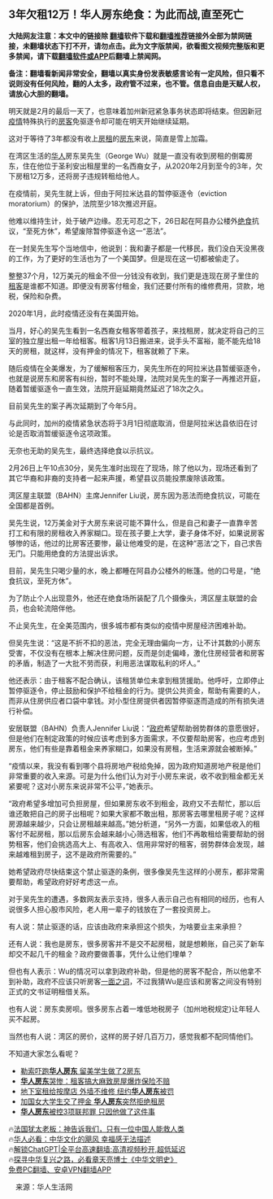  <!-- 面包屑导航 --> <h2>3年欠租12万！华人房东绝食：为此而战,直至死亡</h2> <p class="notice"><b>大陆网友注意：本文中的链接除 <a href="https://github.com/bannedbook/fanqiang" >翻墙</a>软件下载和<a href="https://github.com/killgcd/justmysocks/blob/master/README.md">翻墙推荐</a>链接外全部为禁网链接，未翻墙状态下打不开，请勿点击。此为文字版禁闻，欲看图文视频完整版和更多禁闻，请下载<a href="https://github.com/bannedbook/fanqiang">翻墙软件或APP</a>后翻墙上禁闻网。</p><p>备注：翻墙看新闻非常安全，翻墙以真实身份发表敏感言论有一定风险，但只看不说则没有任何风险，翻的人太多，政府管不过来，也不管。信息自由是天赋人权，请放心大胆的翻墙。</b></p>  <div class="entry"> <p id="conimg">明天就是2月的最后一天了，也意味着加州新冠紧急事务状态即将结束。但因新冠<a href="https://www.bannedbook.org/bnews/tag/%E7%96%AB%E6%83%85/" class="st_tag internal_tag" rel="tag" title="标签 疫情 下的日志">疫情</a>特殊执行的<a href="https://www.bannedbook.org/bnews/tag/%E6%88%BF%E5%AE%A2/" class="st_tag internal_tag" rel="tag" title="标签 房客 下的日志">房客</a>免驱逐令却可能在明天开始继续延期。</p> <p>这对于等待了3年都没有收上<a href="https://www.bannedbook.org/bnews/tag/%E6%88%BF%E7%A7%9F/" class="st_tag internal_tag" rel="tag" title="标签 房租 下的日志">房租</a>的<a href="https://www.bannedbook.org/bnews/tag/%e6%88%bf%e4%b8%9c/" class="st_tag internal_tag" rel="tag" title="标签 房东 下的日志">房东</a>来说，简直是雪上加霜。</p> <p>在湾区生活的<a href="https://www.bannedbook.org/bnews/tag/%e5%8d%8e%e4%ba%ba/" class="st_tag internal_tag" rel="tag" title="标签 华人 下的日志">华人</a>房东吴先生（George Wu）就是一直没有收到房租的倒霉房东，住在他位于圣利安出租屋里的一名西裔女子，从2020年2月到至今的3年，欠下房租12万多，还将房子违规转租给他人。</p> <p>在疫情前，吴先生就上诉，但由于阿拉米达县的暂停驱逐令（eviction moratorium）的保护，法院至少18次推迟开庭。</p> <p>他难以维持生计，处于破产边缘。忍无可忍之下，26日起在阿县办公楼外<a href="https://www.bannedbook.org/bnews/tag/%E7%BB%9D%E9%A3%9F/" class="st_tag internal_tag" rel="tag" title="标签 绝食 下的日志">绝食</a>抗议，“至死方休”，希望废除暂停驱逐令这一“恶法”。</p> <p>在一封吴先生写个当地信中，他说到：我和妻子都是一代移民，我们没白天没黑夜的工作，为了更好的生活也为了一个美国梦。但是现在这一切都被偷走了。</p> <p>整整37个月，12万美元的租金不但一分钱没有收到，我们更是连现在房子里住的<a href="https://www.bannedbook.org/bnews/tag/%e7%a7%9f%e5%ae%a2/" class="st_tag internal_tag" rel="tag" title="标签 租客 下的日志">租客</a>是谁都不知道。即便没有房客付租金，我们还要付所有的维修费用，贷款，地税，保险和杂费。</p> <p>2020年1月，此时疫情还没有在美国开始。</p>  <p>当月，好心的吴先生看到一名西裔女租客带着孩子，来找租房，就决定将自己的三室的独立屋出租一年给租客。租客1月13日搬进来，说手头不富裕，能不能先给18天的房租，就这样，没有押金的情况下，租客就赖了下来。</p> <p>随后疫情在全美爆发，为了缓解租客压力，吴先生所在的阿拉米达县暂缓驱逐令，也就是说房东和房客有纠纷，暂时不能处理，法院对吴先生的案子一再推迟开庭，随着暂缓驱逐令一直生效，法院开庭延期竟然延迟了18次之久。</p> <p>目前吴先生的案子再次延期到了今年5月。</p> <p>与此同时，加州的疫情紧急状态将于3月1日彻底取消，但是阿拉米达县依旧在讨论是否取消暂缓驱逐令这项政策。</p> <p>无奈也无助的吴先生，最终选择绝食以示抗议。</p> <p>2月26日上午10点30分，吴先生准时出现在了现场，除了他以为，现场还看到了其它华裔和非裔的支持者一起来声援，希望县议员能投票废除该政策。</p> <p>湾区屋主联盟（BAHN）主席Jennifer Liu说，房东因为恶法而绝食抗议，可能在全国都是首例。</p> <p>吴先生说，12万美金对于大房东来说可能不算什么，但是自己和妻子一直靠辛苦打工和有限的房租收⼊养家糊⼝。现在孩子要上大学，妻子身体不好，如果说房客够惨的话，他过的比房客还要惨，最让他难受的是，在这种“恶法‘之下，自己求告无门。只能用绝食的方法提出诉求。</p>  <p>目前，吴先生只喝少量的水，晚上都睡在阿县办公楼外的帐篷。他的口号是，“绝食抗议，至死方休”。</p> <p>为了防止个人出现意外，他还在绝食场所装配了几个摄像头，湾区屋主联盟的会员，也会轮流陪伴他。</p> <p>不止吴先生，在全美范围内，很多城市都有类似的疫情中房屋经济困难补助。</p> <p>但吴先生说：“这是不折不扣的恶法，完全无理由偏向一方，让不计其数的小房东受害，不仅没有在根本上解决住房问题，反而是剑走偏峰，激化住房经营者和房客的矛盾，制造了一大批不劳而获，利用恶法谋取私利的坏人。”</p> <p>他还表示：由于租客不配合确认，该租赁单位未拿到租赁援助。他呼吁，立即停止暂停驱逐令，停止鼓励和保护不给租金的行为。提供公共资金，帮助有需要的人，而非从住房供应者口袋中拿钱。对小型住房提供者因暂停驱逐而造成的所有损失进行补偿。</p> <p>安居联盟（BAHN）负责人Jennifer Liu说：“<a href="https://www.bannedbook.org/bnews/tag/%e6%94%bf%e5%ba%9c/" class="st_tag internal_tag" rel="tag" title="标签 政府 下的日志">政府</a>希望帮助弱势群体的意愿很好，但是他们在制定政策的时候应该考虑到多方面需求，不仅要帮助房客，也应考虑到房东，他们有些是靠着租金来养家糊口，如果没有房租，生活来源就会被断掉。”</p> <p>“疫情以来，我没有看到哪个县将房地产税给免掉，因为政府知道房地产税是他们非常重要的收入来源。可是为什么他们认为对于小房东来说，收不收到租金都无关紧要呢？这对小房东来说非常不公平，”她表示。</p> <p>“政府希望多增加可负担房屋，但如果房东收不到租金，政府又不去帮忙，那以后谁还敢把自己的房子出租呢？如果大家都不敢出租，那房客去哪里租房子呢？这样房源越来越少，只会让房租越来越高。”她分析道，“另外一方面，如果低收入的租客付不起房租，那以后房东会越来越小心筛选租客，他们不再敢租给需要帮助的弱势租客，他们会挑选高大上、有高收入、信用非常好的租客，弱势群体会发现，越来越难租到房子，这不是政府所需要的。”</p>  <p>她希望政府尽快结束这个禁止驱逐的条例，很多像吴先生这样的小房东，都非常需要帮助，希望政府好好考虑这一点。</p> <p>对于吴先生的遭遇，多数网友表示支持，很多人表示自己也有相同的经历，也有人说很多人担心股市风险，老人用一辈子的钱放在了一套投资房上。</p> <p>有人说：禁止驱逐的话，应该由政府来承担这个损失，为啥要业主来承担？</p> <p>还有人说：我也是房东，很多房客并不是交不起房租，就是想赖账，自己买了新车却交不起几千的租金？政府要做善事，凭什么让他们埋单？</p> <p>但也有人表示：Wu的情况可以拿到政府补助，但是他的房客不配合，所以他拿不到补助，政府不应该只听房客<span class='wp_keywordlink'><a href="https://www.bannedbook.org/forum2/topic1569.html" title="胡平《一面之词》" target="_blank">一面之词</a></span>，不过我猜Wu是应该和房客之间没有特别正式的文书证明租借关系。</p> <p>也有人说：房东卖房呗。很多房东占着一堆低地税房子（加州地税规定)让年轻人买不起房。</p> <p>当然也有人说：湾区的房价，这样的房子好几百万刀，感觉我都不配同情他们。</p> <p>不知道大家怎么看呢？</p>  <!--<div id="taboola-mid-1"></div>--><ul class='op-related-articles' title='相关阅读'> <li><a href='https://www.bannedbook.org/bnews/lifebaike/20220726/1763186.html' target='_blank'>勒索吓跑<b>华人房东</b> 留美学生做了2房东</a></li> <li><a href='https://www.bannedbook.org/bnews/cnnews/20220531/1739569.html' target='_blank'><b>华人房东</b>哭惨：租客搞大麻致房屋爆炸保险不赔</a></li> <li><a href='https://www.bannedbook.org/bnews/cnnews/20220204/1687703.html' target='_blank'>地下室租给按摩店 外墙不维修 纽约<b>华人房东</b>被罚</a></li> <li><a href='https://www.bannedbook.org/bnews/cnnews/20210923/1627657.html' target='_blank'>加国女大学生交了押金 <b>华人房东</b>突然拒绝租房</a></li> <li><a href='https://www.bannedbook.org/bnews/cnnews/20200823/1384468.html' target='_blank'><b>华人房东</b>被控3项联邦罪 只因他做了这件事</a></li> </ul> <p class="texttj"> 🔥<a href="https://www.bannedbook.org/bnews/ssgc/20230219/1850782.html" target="_blank">法国犹太老板：神告诉我们，只有一位中国人能救人类</a><br/> 🔥<a href="https://www.bannedbook.org/bnews/comments/20220220/1694796.html" target="_blank">华人必看：中华文化的飓风 幸福感无法描述</a><br/> 🔥<a href="https://github.com/bannedbook/fanqiang/wiki/V2ray%E6%9C%BA%E5%9C%BA" target="_blank">解锁ChatGPT|全平台高速翻墙:高清视频秒开,超低延迟</a><br/> 🔥<a href="https://www.bannedbook.org/bnews/comments/20220808/1768773.html" target="_blank">探寻中华复兴之路，必看章天亮博士《中华文明史》</a><br/> <a href="https://github.com/bannedbook/fanqiang/wiki/%E7%A6%81%E9%97%BB%E7%BD%91%E5%AE%89%E5%8D%93%E7%BF%BB%E5%A2%99%E6%96%B0%E9%97%BBAPP" target="_blank">免费PC翻墙、安卓VPN翻墙APP</a><br/> </p><p class="src-info">　来源：华人生活网 </p><a name='sharetosocial'></a> <div style="margin-bottom:5px;padding-bottom:5px;clear:both"> <div id="archive-pix-1" class="banner-ads"> <!-- AuctionX Display platform tag START --> <div id="27602x728x90x621x_ADSLOT1" clicktrack="%%CLICK_URL_ESC%%"></div>  <!-- AuctionX Display platform tag END --> </div> <div id="archive-pix-2" class="banner-ads"> <!-- AuctionX Display platform tag START --> <div id="27556x300x250x621x_ADSLOT1" clicktrack="%%CLICK_URL_ESC%%" style="margin:0 auto;text-align:center"></div>  <!-- AuctionX Display platform tag END --> </div> </div>  <div id="archive-pix-1" class="banner-ads"> <!-- AuctionX Display platform tag START --> <div id="27603x728x90x621x_ADSLOT1" clicktrack="%%CLICK_URL_ESC%%"></div>  <!-- AuctionX Display platform tag END --> </div> </div><!--END ENTRY--> 